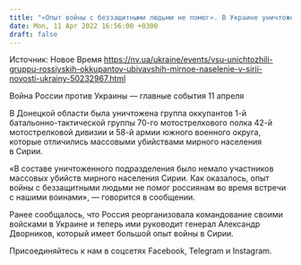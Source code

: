 ```yaml
---
title: "«Опыт войны с беззащитными людьми не помог». В Украине уничтожена группа российских оккупантов, убивавших мирное население в Сирии — ВСУ"
date: Mon, 11 Apr 2022 16:56:00 +0300
draft: false
---
```

Источник: Новое Время https://nv.ua/ukraine/events/vsu-unichtozhili-gruppu-rossiyskih-okkupantov-ubivavshih-mirnoe-naselenie-v-sirii-novosti-ukrainy-50232967.html


Война России против Украины — главные события 11 апреля

В Донецкой области была уничтожена группа оккупантов 1-й батальонно-тактической группы 70-го мотострелкового полка 42-й мотострелковой дивизии и 58-й армии южного военного округа, которые отличились массовыми убийствами мирного населения в Сирии.

«В составе уничтоженного подразделения было немало участников массовых убийств мирного населения Сирии. Как оказалось, опыт войны с беззащитными людьми не помог россиянам во время встречи с нашими воинами», — говорится в сообщении.

Ранее сообщалось, что Россия реорганизовала командование своими войсками в Украине и теперь ими руководит генерал Александр Дворников, который имеет большой опыт войны в Сирии.

Присоединяйтесь к нам в соцсетях Facebook, Telegram и Instagram.
